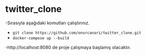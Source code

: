 # twitter_clone


-Sırasıyla aşağıdaki komutları çalıştırınız.
- `git clone https://github.com/onurcanari/twitter_clone.git` 
- `docker-compose up --build` 

-http://localhost:8080 de proje çalışmaya başlamış olacaktır.
